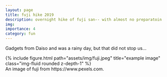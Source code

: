 ```yaml
---
layout: page
title: fuji hike 2019
description: overnight hike of fuji san-- with almost no preparatoin
img:
importance: 4
category: fun
---
```


Gadgets from Daiso and was a rainy day, but that did not stop us...

<div class="row">
    <div class="col-sm mt-3 mt-md-0">
        {% include figure.html path="assets/img/fuji.jpeg" title="example image" class="img-fluid rounded z-depth-1" %}
    </div>
</div>
<div class="caption">
    An image of fuji from https://www.pexels.com.
</div>

